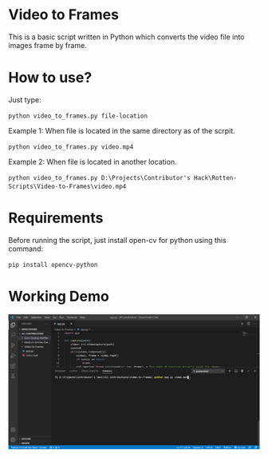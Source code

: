 # Video to Frames

This is a basic script written in Python which converts the video file into images frame by frame.

# How to use?

Just type:

`python video_to_frames.py file-location`

Example 1: When file is located in the same directory as of the scrpit.

`python video_to_frames.py video.mp4`

Example 2: When file is located in another location.

`python video_to_frames.py D:\Projects\Contributor's Hack\Rotten-Scripts\Video-to-Frames\video.mp4`

# Requirements

Before running the script, just install open-cv for python using this command:

`pip install opencv-python`

# Working Demo

![](video_to_frames.gif)
